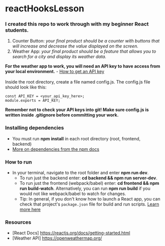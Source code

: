 # reactHooksLesson

### I created this repo to work through with my beginner React students.

1. Counter Button:
  *your final product should be a counter with buttons that will increase and decrease the value displayed on the screen.*
2. Weather App:
   *your final product should be a feature that allows you to search for a city and display its weather data.*
   
  **For the weather app to work, you will need an API key to have access from your local environment.**
    - [How to get an API key](https://openweathermap.org/faq) <br> <br>
    Inside the root directory, create a file named config.js. The config.js file should look like this:
    
    const API_KEY = <your_api_key_here>;
    module.exports = API_KEY;
    
**Remember not to check your API keys into git! Make sure config.js is written inside .gitignore before committing your work.**

### Installing dependencies
- You must run **npm install** in each root directory (root, frontend, backend)
- [More on dependencies from the npm docs](https://docs.npmjs.com/specifying-dependencies-and-devdependencies-in-a-package-json-file)

### How to run
  - In your terminal, navigate to the root folder and enter **npm run dev**.
    -  To run just the backend enter: **cd backend && npm run server-dev**.
    - To run just the frontend (webpack/babel) enter: **cd frontend && npm run build-watch**. Alternatively, you can run **npm run build** if you would not like webpack/babel to watch for changes.
    - Tip: In general, if you don't know how to launch a React app, you can check that project's ```package.json``` file for build and run scripts. [Learn more here](https://www.letsreact.org/package-json-explained/)

### Resources
- [React Docs] https://reactjs.org/docs/getting-started.html
- [Weather API] https://openweathermap.org/
